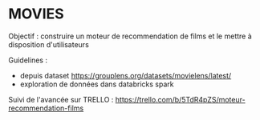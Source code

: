 # MOVIES

Objectif : construire un moteur de recommendation de films et le mettre à disposition d'utilisateurs

Guidelines : 
- depuis dataset https://grouplens.org/datasets/movielens/latest/
- exploration de données dans databricks spark

Suivi de l'avancée sur TRELLO : https://trello.com/b/5TdR4pZS/moteur-recommendation-films

